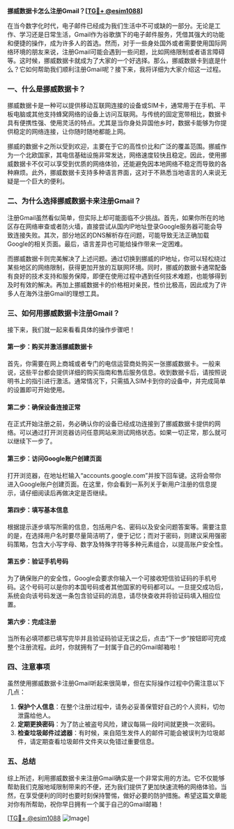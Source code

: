 **挪威数据卡怎么注册Gmail？[[TG💪+ @esim1088](https://t.me/s/esim1088)]**

在当今数字化时代，电子邮件已经成为我们生活中不可或缺的一部分。无论是工作、学习还是日常生活，Gmail作为谷歌旗下的电子邮件服务，凭借其强大的功能和便捷的操作，成为许多人的首选。然而，对于一些身处国外或者需要使用国际网络环境的朋友来说，注册Gmail可能会遇到一些问题，比如网络限制或者语言障碍等。这时候，挪威数据卡就成为了大家的一个好选择。那么，挪威数据卡到底是什么？它如何帮助我们顺利注册Gmail呢？接下来，我将详细为大家介绍这一过程。

### 一、什么是挪威数据卡？

挪威数据卡是一种可以提供移动互联网连接的设备或SIM卡，通常用于在手机、平板电脑或其他支持蜂窝网络的设备上访问互联网。与传统的固定宽带相比，数据卡具有便携性强、使用灵活的特点。尤其是当你身处异国他乡时，数据卡能够为你提供稳定的网络连接，让你随时随地都能上网。

挪威的数据卡之所以受到欢迎，主要在于它的高性价比和广泛的覆盖范围。挪威作为一个北欧国家，其电信基础设施非常发达，网络速度较快且稳定。因此，使用挪威数据卡不仅可以享受到优质的网络体验，还能避免因本地网络不稳定而导致的各种麻烦。此外，挪威数据卡支持多种语言界面，这对于不熟悉当地语言的人来说无疑是一个巨大的便利。

### 二、为什么选择挪威数据卡来注册Gmail？

注册Gmail虽然看似简单，但实际上却可能面临不少挑战。首先，如果你所在的地区存在网络审查或者防火墙，直接尝试从国内IP地址登录Google服务器可能会导致连接失败。其次，部分地区的DNS解析存在问题，可能导致无法正确加载Google的相关页面。最后，语言差异也可能给操作带来一定困难。

而挪威数据卡则完美解决了上述问题。通过切换到挪威的IP地址，你可以轻松绕过某些地区的网络限制，获得更加开放的互联网环境。同时，挪威的数据卡通常配备有良好的技术支持和服务保障，即便在使用过程中遇到任何技术难题，也能够得到及时有效的解决。再加上挪威数据卡的价格相对亲民，性价比极高，因此成为了许多人在海外注册Gmail的理想工具。

### 三、如何用挪威数据卡注册Gmail？

接下来，我们就一起来看看具体的操作步骤吧！

#### 第一步：购买并激活挪威数据卡

首先，你需要在网上商城或者专门的电信运营商处购买一张挪威数据卡。一般来说，这些平台都会提供详细的购买指南和售后服务信息。收到数据卡后，请按照说明书上的指引进行激活。通常情况下，只需插入SIM卡到你的设备中，并完成简单的设置即可开始使用。

#### 第二步：确保设备连接正常

在正式开始注册之前，务必确认你的设备已经成功连接到了挪威数据卡提供的网络。可以通过打开浏览器访问任意网站来测试网络状态。如果一切正常，那么就可以继续下一步了。

#### 第三步：访问Google账户创建页面

打开浏览器，在地址栏输入“accounts.google.com”并按下回车键。这将会带你进入Google账户创建页面。在这里，你会看到一系列关于新用户注册的信息提示，请仔细阅读后再做决定是否继续。

#### 第四步：填写基本信息

根据提示逐步填写所需的信息，包括用户名、密码以及安全问题答案等。需要注意的是，在选择用户名时要尽量简洁明了，便于记忆；而对于密码，则建议采用强密码策略，包含大小写字母、数字及特殊字符等多种元素组合，以提高账户安全性。

#### 第五步：验证手机号码

为了确保账户的安全性，Google会要求你输入一个可接收短信验证码的手机号码。这个号码可以是你的本国号码或者其他国家的号码都可以。一旦提交成功后，系统会向该号码发送一条包含验证码的消息，请尽快查收并将验证码填入相应位置。

#### 第六步：完成注册

当所有必填项都已填写完毕并且验证码验证无误之后，点击“下一步”按钮即可完成整个注册流程。此时，你就拥有了一封属于自己的Gmail邮箱啦！

### 四、注意事项

虽然使用挪威数据卡注册Gmail听起来很简单，但在实际操作过程中仍需注意以下几点：

1. **保护个人信息**：在整个注册过程中，请务必妥善保管好自己的个人资料，切勿泄露给他人。
2. **定期更换密码**：为了防止被盗号风险，建议每隔一段时间就更换一次密码。
3. **检查垃圾邮件过滤器**：有时候，来自陌生发件人的邮件可能会被误判为垃圾邮件，请定期查看垃圾邮件文件夹以免错过重要信息。

### 五、总结

综上所述，利用挪威数据卡来注册Gmail确实是一个非常实用的方法。它不仅能够帮助我们克服地域限制带来的不便，还为我们提供了更加快速流畅的网络体验。当然，在享受便利的同时也要时刻保持警惕，做好必要的防护措施。希望这篇文章能对你有所帮助，祝你早日拥有一个属于自己的Gmail邮箱！

[[TG💪+ @esim1088](https://t.me/s/esim1088) ![Image](https://i.postimg.cc/4NQfJmqS/Snipaste-2025-05-13-00-14-12.png)]